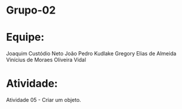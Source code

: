 # Grupo-02

# Equipe:
Joaquim Custódio Neto
João Pedro Kudlake
Gregory Elias de Almeida
Vinícius de Moraes Oliveira Vidal

# Atividade:
Atividade 05 - Criar um objeto.
